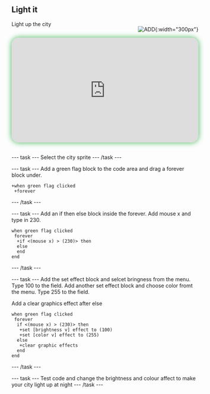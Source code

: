 ## Light it


<div style="display: flex; flex-wrap: wrap">
<div style="flex-basis: 200px; flex-grow: 1; margin-right: 15px;">
Light up the city
</div>
<div>

![ADD](images/ADD.png){:width="300px"}

</div>
</div>

<html>
<div style="position: relative; width: 100%; aspect-ratio: 16 / 9; border-radius: 20px; box-shadow: 0 0 15px #3fb654; overflow: hidden;">
<iframe style="position: absolute; top: 0; left: 0; right: 0; width: 100%; height: 100%; border: none;" src="https://www.youtube.com/embed/1JV6m_1x9CE?rel=0&cc_load_policy=1" allowfullscreen allow="accelerometer; autoplay; clipboard-write; encrypted-media; gyroscope; picture-in-picture; web-share">
</iframe>
</div><br>
</html>


--- task ---
Select the city sprite
--- /task ---

--- task ---
Add a green flag block to the code area and drag a forever block under. 

```blocks3
+when green flag clicked
 +forever
```
--- /task ---

--- task ---
Add an if then else block inside the forever. Add mouse x and type in 230. 

```blocks3
when green flag clicked
 forever
  +if <(mouse x) > (230)> then
  else
  end
end
```
--- /task ---

--- task ---
Add the set effect block and selcet bringness from the menu. Type 100 to the field. Add another set effect block and choose color fromt the menu. Type 255 to the field.

Add a clear graphics effect after else

```blocks3
when green flag clicked
 forever
  if <(mouse x) > (230)> then
   +set [brightness v] effect to (100)
   +set [color v] effect to (255)
  else
   +clear graphic effects
  end
end
```
--- /task ---

--- task ---
Test code and change the brightness and colour affect to make your city light up at night
--- /task ---

